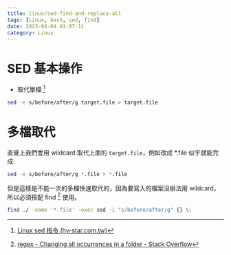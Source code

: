 ```yaml
---
title: linux/sed-find-and-replace-all
tags: [Linux, bash, sed, find]
date: 2023-04-04 01:07:11
category: Linux
---
```


# SED 基本操作

- 取代單檔 [^1]

[^1]: [Linux sed 指令 (hy-star.com.tw)](https://www.hy-star.com.tw/tech/linux/sed/sed.html)

```bash
sed -e s/before/after/g target.file > target.file
```

# 多檔取代

直覺上我們會用 wildcard 取代上面的 `target.file`，例如改成 *.file 似乎就能完成

```bash
sed -e s/before/after/g *.file > *.file
```

但是這樣是不能一次的多檔快速取代的，因為要寫入的檔案沒辦法用 wildcard，所以必須搭配 find [^2] 使用。

```bash
find ./ -name '*.file' -exec sed -i "s/before/after/g" {} \;
```

[^2]: [regex - Changing all occurrences in a folder - Stack Overflow](https://stackoverflow.com/questions/905144/changing-all-occurrences-in-a-folder)